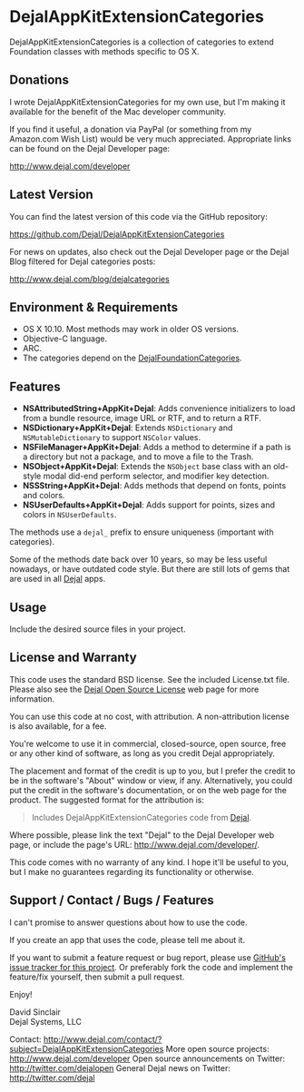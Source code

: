 DejalAppKitExtensionCategories
==============================

DejalAppKitExtensionCategories is a collection of categories to extend Foundation classes with methods specific to OS X.


Donations
---------

I wrote DejalAppKitExtensionCategories for my own use, but I'm making it available for the benefit of the Mac developer community.

If you find it useful, a donation via PayPal (or something from my Amazon.com Wish List) would be very much appreciated. Appropriate links can be found on the Dejal Developer page:

<http://www.dejal.com/developer>


Latest Version
--------------

You can find the latest version of this code via the GitHub repository:

<https://github.com/Dejal/DejalAppKitExtensionCategories>

For news on updates, also check out the Dejal Developer page or the Dejal Blog filtered for Dejal categories posts:

<http://www.dejal.com/blog/dejalcategories>


Environment & Requirements
--------------------------

- OS X 10.10.  Most methods may work in older OS versions.
- Objective-C language.
- ARC.
- The categories depend on the [DejalFoundationCategories](https://github.com/Dejal/DejalFoundationCategories).


Features
--------

- **NSAttributedString+AppKit+Dejal**: Adds convenience initializers to load from a bundle resource, image URL or RTF, and to return a RTF.
- **NSDictionary+AppKit+Dejal**: Extends `NSDictionary` and `NSMutableDictionary` to support `NSColor` values.
- **NSFileManager+AppKit+Dejal**: Adds a method to determine if a path is a directory but not a package, and to move a file to the Trash.
- **NSObject+AppKit+Dejal**: Extends the `NSObject` base class with an old-style modal did-end perform selector, and modifier key detection.
- **NSSString+AppKit+Dejal**: Adds methods that depend on fonts, points and colors.
- **NSUserDefaults+AppKit+Dejal**: Adds support for points, sizes and colors in `NSUserDefaults`.

The methods use a `dejal_` prefix to ensure uniqueness (important with categories).

Some of the methods date back over 10 years, so may be less useful nowadays, or have outdated code style.  But there are still lots of gems that are used in all [Dejal](http://www.dejal.com/) apps.


Usage
-----

Include the desired source files in your project.


License and Warranty
--------------------

This code uses the standard BSD license.  See the included License.txt file.  Please also see the [Dejal Open Source License](http://www.dejal.com/developer/license/) web page for more information.

You can use this code at no cost, with attribution.  A non-attribution license is also available, for a fee.

You're welcome to use it in commercial, closed-source, open source, free or any other kind of software, as long as you credit Dejal appropriately.

The placement and format of the credit is up to you, but I prefer the credit to be in the software's "About" window or view, if any. Alternatively, you could put the credit in the software's documentation, or on the web page for the product. The suggested format for the attribution is:

> Includes DejalAppKitExtensionCategories code from [Dejal](http://www.dejal.com/developer/).

Where possible, please link the text "Dejal" to the Dejal Developer web page, or include the page's URL: <http://www.dejal.com/developer/>.

This code comes with no warranty of any kind.  I hope it'll be useful to you, but I make no guarantees regarding its functionality or otherwise.


Support / Contact / Bugs / Features
-----------------------------------

I can't promise to answer questions about how to use the code.

If you create an app that uses the code, please tell me about it.

If you want to submit a feature request or bug report, please use [GitHub's issue tracker for this project](https://github.com/Dejal/DejalAppKitExtensionCategories/issues).  Or preferably fork the code and implement the feature/fix yourself, then submit a pull request.

Enjoy!

David Sinclair  
Dejal Systems, LLC


Contact: <http://www.dejal.com/contact/?subject=DejalAppKitExtensionCategories>
More open source projects: <http://www.dejal.com/developer>
Open source announcements on Twitter: <http://twitter.com/dejalopen>
General Dejal news on Twitter: <http://twitter.com/dejal>

